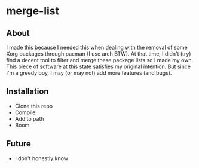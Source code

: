 # merge-list

## About
I made this because I needed this when dealing with the removal of some Xorg packages through pacman (I use arch BTW). At that time, I didn't (try) find a decent tool to filter and merge these package lists so I made my own. This piece of software at this state satisfies my original intention. But since I'm a greedy boy, I may (or may not) add more features (and bugs).

## Installation
- Clone this repo
- Compile
- Add to path
- Boom

## Future
- I don't honestly know
